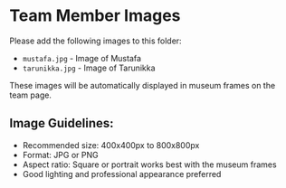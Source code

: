 # Team Member Images

Please add the following images to this folder:

- `mustafa.jpg` - Image of Mustafa
- `tarunikka.jpg` - Image of Tarunikka

These images will be automatically displayed in museum frames on the team page.

## Image Guidelines:
- Recommended size: 400x400px to 800x800px
- Format: JPG or PNG
- Aspect ratio: Square or portrait works best with the museum frames
- Good lighting and professional appearance preferred
